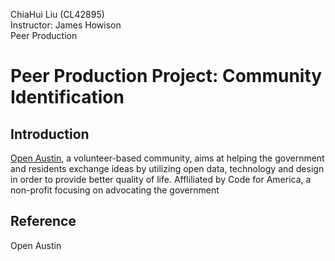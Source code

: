 ChiaHui Liu (CL42895) <br>
Instructor: James Howison<br>
Peer Production<br>
# Peer Production Project: Community Identification
## Introduction
[Open Austin](https://www.open-austin.org/), a volunteer-based community, aims at helping the government and residents exchange ideas by utilizing open data, technology and design in order to provide better quality of life. Affliliated by Code for America, a non-profit focusing on advocating the government 

## Reference
Open Austin
